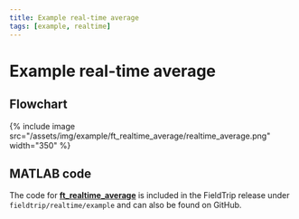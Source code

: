```yaml
---
title: Example real-time average
tags: [example, realtime]
---
```


# Example real-time average

## Flowchart

{% include image src="/assets/img/example/ft_realtime_average/realtime_average.png" width="350" %}

## MATLAB code

The code for **[ft_realtime_average](/reference//realtime/example/ft_realtime_average)** is included in the FieldTrip release under `fieldtrip/realtime/example` and can also be found on GitHub.
